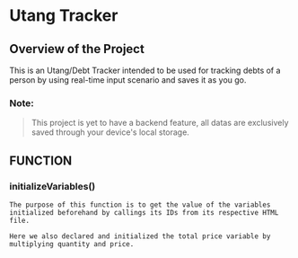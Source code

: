 # Utang Tracker

## Overview of the Project

This is an Utang/Debt Tracker intended to be used for tracking debts of a person by using real-time input scenario and saves it as you go.

### Note: 
> This project is yet to have a backend feature, all datas are exclusively saved through your device's local storage.

## **FUNCTION**

### initializeVariables()

    The purpose of this function is to get the value of the variables initialized beforehand by callings its IDs from its respective HTML file.

    Here we also declared and initialized the total price variable by multiplying quantity and price.
